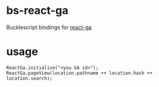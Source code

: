 # bs-react-ga
Bucklescript bindings for [react-ga](https://github.com/react-ga/react-ga)

# usage
```reason
ReactGa.initialize("<you GA id>");
ReactGa.pageView(location.pathname ++ location.hash ++ location.search);
```

